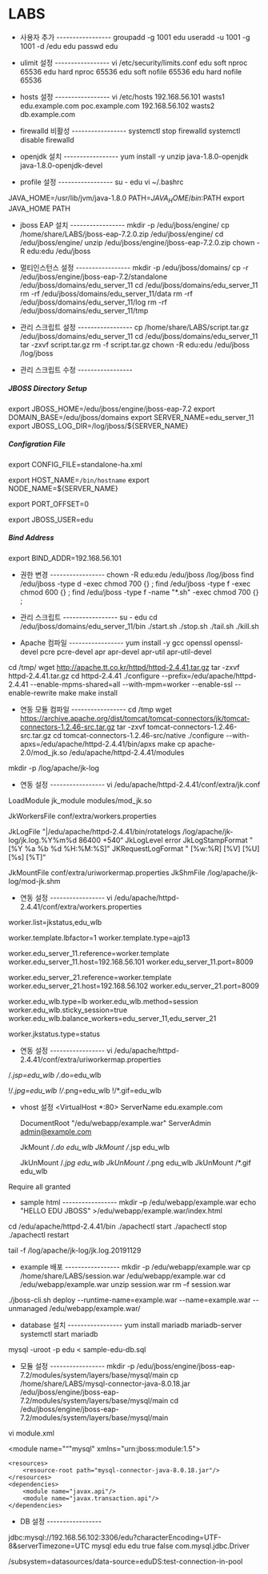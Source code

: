 # LABS

- 사용자 추가 -----------------
groupadd -g 1001 edu 
useradd -u 1001 -g 1001 -d /edu edu
passwd edu

- ulimit 설정 -----------------
vi /etc/security/limits.conf
edu              soft     nproc           65536
edu              hard     nproc           65536
edu              soft     nofile          65536
edu              hard     nofile          65536

- hosts 설정 -----------------
vi /etc/hosts
192.168.56.101 wasts1 edu.example.com poc.example.com
192.168.56.102 wasts2 db.example.com

- firewalld 비활성 -----------------
systemctl stop firewalld
systemctl disable firewalld

- openjdk 설치 -----------------
yum install -y unzip java-1.8.0-openjdk java-1.8.0-openjdk-devel

- profile 설정 ----------------- 
su - edu
vi ~/.bashrc

JAVA_HOME=/usr/lib/jvm/java-1.8.0
PATH=$JAVA_HOME/bin:$PATH
export JAVA_HOME PATH

- jboss EAP 설치 ----------------- 
mkdir -p /edu/jboss/engine/
cp /home/share/LABS/jboss-eap-7.2.0.zip /edu/jboss/engine/
cd /edu/jboss/engine/
unzip /edu/jboss/engine/jboss-eap-7.2.0.zip
chown -R edu:edu /edu/jboss

- 멀티인스턴스 설정 ----------------- 
mkdir -p /edu/jboss/domains/
cp -r /edu/jboss/engine/jboss-eap-7.2/standalone /edu/jboss/domains/edu_server_11
cd /edu/jboss/domains/edu_server_11
rm -rf /edu/jboss/domains/edu_server_11/data
rm -rf /edu/jboss/domains/edu_server_11/log
rm -rf /edu/jboss/domains/edu_server_11/tmp

- 관리 스크립트 설정 ----------------- 
cp /home/share/LABS/script.tar.gz /edu/jboss/domains/edu_server_11
cd /edu/jboss/domains/edu_server_11
tar -zxvf script.tar.gz
rm -f script.tar.gz
chown -R edu:edu /edu/jboss /log/jboss

- 관리 스크립트 수정 ----------------- 
##### JBOSS Directory Setup #####
export JBOSS_HOME=/edu/jboss/engine/jboss-eap-7.2
export DOMAIN_BASE=/edu/jboss/domains
export SERVER_NAME=edu_server_11
export JBOSS_LOG_DIR=/log/jboss/${SERVER_NAME}

##### Configration File #####
export CONFIG_FILE=standalone-ha.xml

export HOST_NAME=`/bin/hostname`
export NODE_NAME=${SERVER_NAME}

export PORT_OFFSET=0

export JBOSS_USER=edu

##### Bind Address #####
export BIND_ADDR=192.168.56.101

- 권한 변경 ----------------- 
chown -R edu:edu /edu/jboss /log/jboss
find /edu/jboss -type d -exec chmod 700 {} \;
find /edu/jboss -type f -exec chmod 600 {} \;
find /edu/jboss -type f -name "*.sh" -exec chmod 700 {} \;

- 관리 스크립트 ----------------- 
su - edu
cd /edu/jboss/domains/edu_server_11/bin
./start.sh
./stop.sh
./tail.sh
./kill.sh 

- Apache 컴파일 ----------------- 
yum install -y gcc openssl openssl-devel pcre pcre-devel apr apr-devel apr-util apr-util-devel

cd /tmp/
wget http://apache.tt.co.kr/httpd/httpd-2.4.41.tar.gz
tar -zxvf httpd-2.4.41.tar.gz
cd httpd-2.4.41
./configure --prefix=/edu/apache/httpd-2.4.41 --enable-mpms-shared=all --with-mpm=worker --enable-ssl --enable-rewrite
make
make install

- 연동 모듈 컴파일 ----------------- 
cd /tmp
wget https://archive.apache.org/dist/tomcat/tomcat-connectors/jk/tomcat-connectors-1.2.46-src.tar.gz
tar -zxvf tomcat-connectors-1.2.46-src.tar.gz
cd tomcat-connectors-1.2.46-src/native
./configure --with-apxs=/edu/apache/httpd-2.4.41/bin/apxs
make
cp apache-2.0/mod_jk.so /edu/apache/httpd-2.4.41/modules

mkdir -p /log/apache/jk-log

- 연동 설정 -----------------
vi /edu/apache/httpd-2.4.41/conf/extra/jk.conf 

LoadModule jk_module modules/mod_jk.so 

JkWorkersFile conf/extra/workers.properties

JkLogFile "|/edu/apache/httpd-2.4.41/bin/rotatelogs /log/apache/jk-log/jk.log.%Y%m%d 86400 +540“ 
JkLogLevel error
JkLogStampFormat "[%Y %a %b %d %H:%M:%S]"
JKRequestLogFormat " [%w:%R] [%V] [%U] [%s] [%T]“

JkMountFile conf/extra/uriworkermap.properties
JkShmFile /log/apache/jk-log/mod-jk.shm  

- 연동 설정 -----------------
vi /edu/apache/httpd-2.4.41/conf/extra/workers.properties

worker.list=jkstatus,edu_wlb

worker.template.lbfactor=1
worker.template.type=ajp13 
 
worker.edu_server_11.reference=worker.template
worker.edu_server_11.host=192.168.56.101
worker.edu_server_11.port=8009

worker.edu_server_21.reference=worker.template
worker.edu_server_21.host=192.168.56.102
worker.edu_server_21.port=8009
 
worker.edu_wlb.type=lb 
worker.edu_wlb.method=session
worker.edu_wlb.sticky_session=true
worker.edu_wlb.balance_workers=edu_server_11,edu_server_21

worker.jkstatus.type=status


- 연동 설정 -----------------
vi /edu/apache/httpd-2.4.41/conf/extra/uriworkermap.properties

/*.jsp=edu_wlb
/*.do=edu_wlb

!/*.jpg=edu_wlb
!/*.png=edu_wlb
!/*.gif=edu_wlb

- vhost 설정
<VirtualHost *:80>
    ServerName  edu.example.com

    DocumentRoot "/edu/webapp/example.war"
    ServerAdmin  admin@example.com

    JkMount /*.do	edu_wlb
    JkMount /*.jsp	edu_wlb

    JkUnMount /*.jpg	edu_wlb
    JkUnMount /*.png	edu_wlb
    JkUnMount /*.gif	edu_wlb
</VirtualHost> 
<Directory "/edu/webapp/example.war"> 
    Require all granted 
</Directory>

- sample html -----------------
mkdir –p /edu/webapp/example.war
echo "HELLO EDU JBOSS" >/edu/webapp/example.war/index.html

cd /edu/apache/httpd-2.4.41/bin
./apachectl start
./apachectl stop
./apachectl restart

tail -f /log/apache/jk-log/jk.log.20191129

- example 배포 -----------------
mkdir -p /edu/webapp/example.war
cp /home/share/LABS/session.war /edu/webapp/example.war
cd /edu/webapp/example.war
unzip session.war
rm –f session.war


./jboss-cli.sh
deploy --runtime-name=example.war --name=example.war --unmanaged /edu/webapp/example.war/

   <deployments>
        <deployment name="example.war" runtime-name="example.war">
            <fs-exploded path="/edu/webapp/example.war"/>
        </deployment>
    </deployments>



- database 설치 -----------------
yum install mariadb mariadb-server
systemctl start mariadb

mysql -uroot -p edu < sample-edu-db.sql

- 모듈 설정 -----------------
mkdir -p /edu/jboss/engine/jboss-eap-7.2/modules/system/layers/base/mysql/main
cp /home/share/LABS/mysql-connector-java-8.0.18.jar /edu/jboss/engine/jboss-eap-7.2/modules/system/layers/base/mysql/main
cd /edu/jboss/engine/jboss-eap-7.2/modules/system/layers/base/mysql/main

vi module.xml

<module name="“"mysql" xmlns="urn:jboss:module:1.5"> 

    <resources>
        <resource-root path="mysql-connector-java-8.0.18.jar"/>
    </resources>
    <dependencies>
        <module name="javax.api"/>
        <module name="javax.transaction.api"/> 
    </dependencies>
</module>


- DB 설정 ----------------- 
<datasource jndi-name="java:/jdbc/eduDS" pool-name="eduDS">
<connection-url>jdbc:mysql://192.168.56.102:3306/edu?characterEncoding=UTF-8&amp;serverTimezone=UTC</connection-url>
<driver>mysql</driver>
<security>
  <user-name>edu</user-name>
  <password>edu</password>
</security>
<validation>
  <valid-connection-checker class-name="org.jboss.jca.adapters.jdbc.extensions.mysql.MySQLValidConnectionChecker"/>
  <validate-on-match>true</validate-on-match>
  <background-validation>false</background-validation>
  <exception-sorter class-name="org.jboss.jca.adapters.jdbc.extensions.mysql.MySQLExceptionSorter"/>
</validation>
</datasource>

<driver name="mysql" module="mysql">
  <driver-class>com.mysql.jdbc.Driver</driver-class>
</driver>

/subsystem=datasources/data-source=eduDS:test-connection-in-pool


